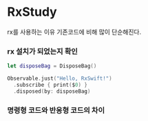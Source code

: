 # RxStudy

rx를 사용하는 이유
기존코드에 비해 많이 단순해진다.

### rx 설치가 되었는지 확인
```swift
let disposeBag = DisposeBag()

Observable.just("Hello, RxSwift!")
  .subscribe { print($0) }
  .disposed(by: disposeBag)
  ```
  
### 명령형 코드와 반응형 코드의 차이
